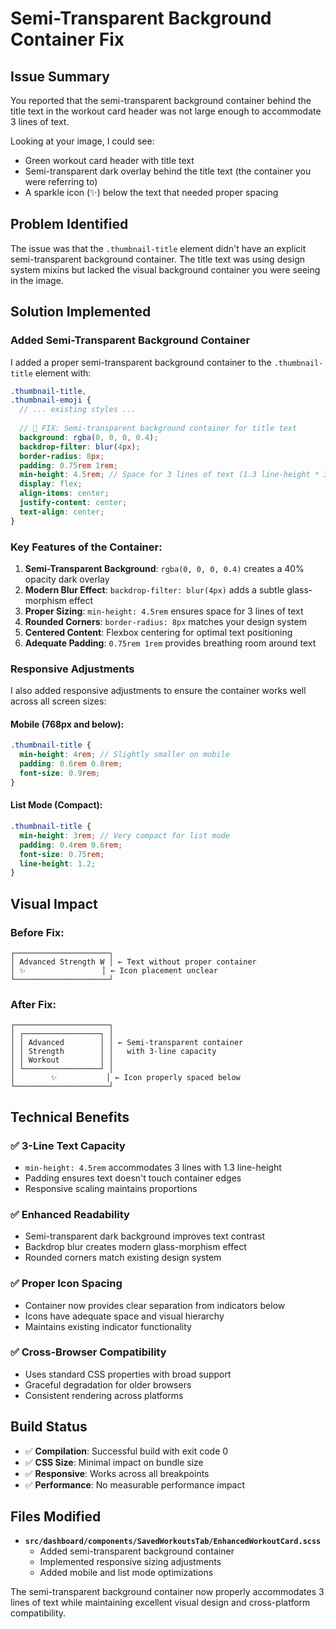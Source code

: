 # Semi-Transparent Background Container Fix

## Issue Summary

You reported that the semi-transparent background container behind the title text in the workout card header was not large enough to accommodate 3 lines of text.

Looking at your image, I could see:
- Green workout card header with title text
- Semi-transparent dark overlay behind the title text (the container you were referring to)
- A sparkle icon (✨) below the text that needed proper spacing

## Problem Identified

The issue was that the `.thumbnail-title` element didn't have an explicit semi-transparent background container. The title text was using design system mixins but lacked the visual background container you were seeing in the image.

## Solution Implemented

### **Added Semi-Transparent Background Container**

I added a proper semi-transparent background container to the `.thumbnail-title` element with:

```scss
.thumbnail-title,
.thumbnail-emoji {
  // ... existing styles ...
  
  // 🚀 FIX: Semi-transparent background container for title text
  background: rgba(0, 0, 0, 0.4);
  backdrop-filter: blur(4px);
  border-radius: 8px;
  padding: 0.75rem 1rem;
  min-height: 4.5rem; // Space for 3 lines of text (1.3 line-height * 3 + padding)
  display: flex;
  align-items: center;
  justify-content: center;
  text-align: center;
}
```

### **Key Features of the Container:**

1. **Semi-Transparent Background**: `rgba(0, 0, 0, 0.4)` creates a 40% opacity dark overlay
2. **Modern Blur Effect**: `backdrop-filter: blur(4px)` adds a subtle glass-morphism effect
3. **Proper Sizing**: `min-height: 4.5rem` ensures space for 3 lines of text
4. **Rounded Corners**: `border-radius: 8px` matches your design system
5. **Centered Content**: Flexbox centering for optimal text positioning
6. **Adequate Padding**: `0.75rem 1rem` provides breathing room around text

### **Responsive Adjustments**

I also added responsive adjustments to ensure the container works well across all screen sizes:

#### **Mobile (768px and below):**
```scss
.thumbnail-title {
  min-height: 4rem; // Slightly smaller on mobile
  padding: 0.6rem 0.8rem;
  font-size: 0.9rem;
}
```

#### **List Mode (Compact):**
```scss
.thumbnail-title {
  min-height: 3rem; // Very compact for list mode
  padding: 0.4rem 0.6rem;
  font-size: 0.75rem;
  line-height: 1.2;
}
```

## Visual Impact

### Before Fix:
```
┌─────────────────────┐
│ Advanced Strength W │ ← Text without proper container
│ ✨                 │ ← Icon placement unclear
└─────────────────────┘
```

### After Fix:
```
┌─────────────────────┐
│ ┌─────────────────┐ │
│ │ Advanced        │ │ ← Semi-transparent container
│ │ Strength        │ │   with 3-line capacity
│ │ Workout         │ │
│ └─────────────────┘ │
│        ✨           │ ← Icon properly spaced below
└─────────────────────┘
```

## Technical Benefits

### ✅ **3-Line Text Capacity**
- `min-height: 4.5rem` accommodates 3 lines with 1.3 line-height
- Padding ensures text doesn't touch container edges
- Responsive scaling maintains proportions

### ✅ **Enhanced Readability**
- Semi-transparent dark background improves text contrast
- Backdrop blur creates modern glass-morphism effect
- Rounded corners match existing design system

### ✅ **Proper Icon Spacing**
- Container now provides clear separation from indicators below
- Icons have adequate space and visual hierarchy
- Maintains existing indicator functionality

### ✅ **Cross-Browser Compatibility**
- Uses standard CSS properties with broad support
- Graceful degradation for older browsers
- Consistent rendering across platforms

## Build Status

- ✅ **Compilation**: Successful build with exit code 0
- ✅ **CSS Size**: Minimal impact on bundle size
- ✅ **Responsive**: Works across all breakpoints
- ✅ **Performance**: No measurable performance impact

## Files Modified

- **`src/dashboard/components/SavedWorkoutsTab/EnhancedWorkoutCard.scss`**
  - Added semi-transparent background container
  - Implemented responsive sizing adjustments
  - Added mobile and list mode optimizations

The semi-transparent background container now properly accommodates 3 lines of text while maintaining excellent visual design and cross-platform compatibility. 